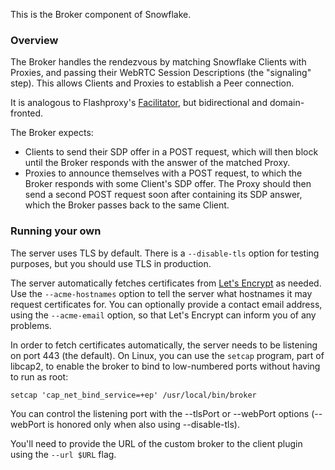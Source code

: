 This is the Broker component of Snowflake.

### Overview

The Broker handles the rendezvous by matching Snowflake
Clients with Proxies, and passing their WebRTC Session Descriptions
(the "signaling" step). This allows Clients and Proxies to establish
a Peer connection.

It is analogous to Flashproxy's
[Facilitator](https://trac.torproject.org/projects/tor/wiki/FlashProxyFAQ),
but bidirectional and domain-fronted.

The Broker expects:

- Clients to send their SDP offer in a POST request, which will then block
  until the Broker responds with the answer of the matched Proxy.
- Proxies to announce themselves with a POST request, to which the Broker
  responds with some Client's SDP offer. The Proxy should then send a second
  POST request soon after containing its SDP answer, which the Broker passes
  back to the same Client.

### Running your own

The server uses TLS by default.
There is a `--disable-tls` option for testing purposes,
but you should use TLS in production.

The server automatically fetches certificates
from [Let's Encrypt](https://en.wikipedia.org/wiki/Let's_Encrypt) as needed.
Use the `--acme-hostnames` option to tell the server
what hostnames it may request certificates for.
You can optionally provide a contact email address,
using the `--acme-email` option,
so that Let's Encrypt can inform you of any problems.

In order to fetch certificates automatically,
the server needs to be listening on port 443 (the default).
On Linux, you can use the `setcap` program,
part of libcap2, to enable the broker to bind to low-numbered ports
without having to run as root:
```
setcap 'cap_net_bind_service=+ep' /usr/local/bin/broker
```
You can control the listening port with the --tlsPort
or --webPort options (--webPort is honored only when
also using --disable-tls).

You'll need to provide the URL of the custom broker
to the client plugin using the `--url $URL` flag.
